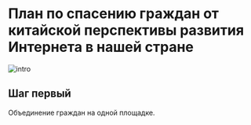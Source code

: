 # План по спасению граждан от китайской перспективы развития Интернета в нашей стране

![intro](http://habrastorage.org/files/bb7/d6e/b38/bb7d6eb38c814c3e848859bf8db9373f.png)

## Шаг первый
Объединение граждан на одной площадке.

